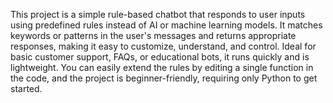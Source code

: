 This project is a simple rule-based chatbot that responds to user inputs using predefined rules instead of AI or machine learning models. It matches keywords or patterns in the user's messages and returns appropriate responses, making it easy to customize, understand, and control. Ideal for basic customer support, FAQs, or educational bots, it runs quickly and is lightweight. You can easily extend the rules by editing a single function in the code, and the project is beginner-friendly, requiring only Python to get started.